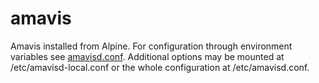 # amavis

Amavis installed from Alpine. For configuration through environment variables
see [amavisd.conf](assets/etc/amavisd.conf). Additional options may be mounted
at /etc/amavisd-local.conf or the whole configuration at /etc/amavisd.conf.
